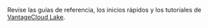Revise las guías de referencia, los inicios rápidos y los tutoriales de [VantageCloud Lake](https://docs.teradata.com/p/VantageCloud/Lake).

